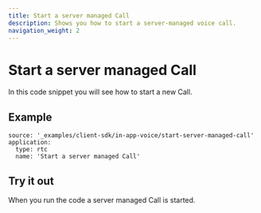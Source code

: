 ```yaml
---
title: Start a server managed Call
description: Shows you how to start a server-managed voice call.
navigation_weight: 2
---
```


# Start a server managed Call

In this code snippet you will see how to start a new Call.

## Example

```code_snippets
source: '_examples/client-sdk/in-app-voice/start-server-managed-call'
application:
  type: rtc
  name: 'Start a server managed Call'
```

## Try it out

When you run the code a server managed Call is started.
